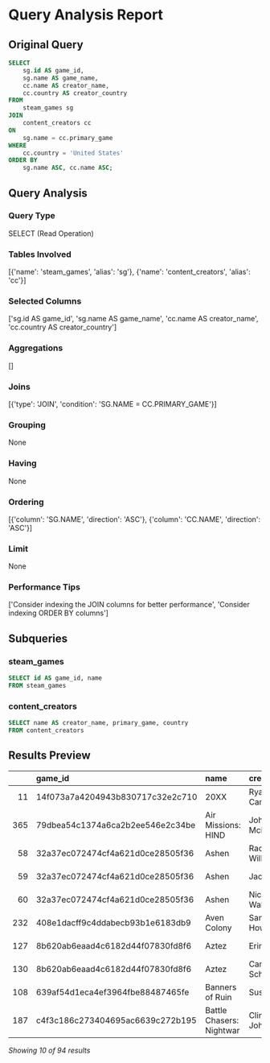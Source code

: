 # Query Analysis Report

## Original Query
```sql
SELECT 
    sg.id AS game_id,
    sg.name AS game_name,
    cc.name AS creator_name,
    cc.country AS creator_country
FROM 
    steam_games sg
JOIN 
    content_creators cc
ON 
    sg.name = cc.primary_game
WHERE 
    cc.country = 'United States'
ORDER BY 
    sg.name ASC, cc.name ASC;
```

## Query Analysis

### Query Type
SELECT (Read Operation)

### Tables Involved
[{'name': 'steam_games', 'alias': 'sg'}, {'name': 'content_creators', 'alias': 'cc'}]

### Selected Columns
['sg.id AS game_id', 'sg.name AS game_name', 'cc.name AS creator_name', 'cc.country AS creator_country']

### Aggregations
[]

### Joins
[{'type': 'JOIN', 'condition': 'SG.NAME = CC.PRIMARY_GAME'}]

### Grouping
None

### Having
None

### Ordering
[{'column': 'SG.NAME', 'direction': 'ASC'}, {'column': 'CC.NAME', 'direction': 'ASC'}]

### Limit
None

### Performance Tips
['Consider indexing the JOIN columns for better performance', 'Consider indexing ORDER BY columns']

## Subqueries

### steam_games
```sql
SELECT id AS game_id, name
FROM steam_games
```

### content_creators
```sql
SELECT name AS creator_name, primary_game, country
FROM content_creators
```

## Results Preview
|     | game_id                          | name                     | creator_name     | primary_game             | country       |
|----:|:---------------------------------|:-------------------------|:-----------------|:-------------------------|:--------------|
|  11 | 14f073a7a4204943b830717c32e2c710 | 20XX                     | Ryan Camacho Jr. | 20XX                     | United States |
| 365 | 79dbea54c1374a6ca2b2ee546e2c34be | Air Missions: HIND       | John Mcintyre    | Air Missions: HIND       | United States |
|  58 | 32a37ec072474cf4a621d0ce28505f36 | Ashen                    | Rachel Williams  | Ashen                    | United States |
|  59 | 32a37ec072474cf4a621d0ce28505f36 | Ashen                    | Jack Pollard     | Ashen                    | United States |
|  60 | 32a37ec072474cf4a621d0ce28505f36 | Ashen                    | Nichole Walker   | Ashen                    | United States |
| 232 | 408e1dacff9c4ddabecb93b1e6183db9 | Aven Colony              | Samantha Howard  | Aven Colony              | United States |
| 127 | 8b620ab6eaad4c6182d44f07830fd8f6 | Aztez                    | Erin Wolfe       | Aztez                    | United States |
| 130 | 8b620ab6eaad4c6182d44f07830fd8f6 | Aztez                    | Cameron Schwartz | Aztez                    | United States |
| 108 | 639af54d1eca4ef3964fbe88487465fe | Banners of Ruin          | Susan Brooks     | Banners of Ruin          | United States |
| 187 | c4f3c186c273404695ac6639c272b195 | Battle Chasers: Nightwar | Clinton Johnson  | Battle Chasers: Nightwar | United States |

*Showing 10 of 94 results*
